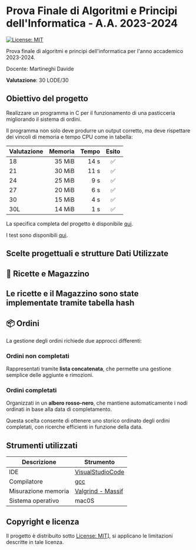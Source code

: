 # Prova Finale di Algoritmi e Principi dell'Informatica - A.A. 2023-2024

[![License: MIT](https://img.shields.io/badge/License-MIT-yellow.svg)](https://github.com/emirvelicanin/progetto-API-2024/blob/main/LICENSE)

Prova finale di algoritmi e principi dell'informatica per l'anno accademico 2023-2024.

Docente: Martineghi Davide

**Valutazione**: 30 LODE/30

## Obiettivo del progetto

Realizzare un programma in C per il funzionamento di una pasticceria migliorando il sistema di ordini.

Il programma non solo deve produrre un output corretto, ma deve rispettare dei vincoli di memoria e tempo CPU come in tabella:

| Valutazione | Memoria | Tempo |       Esito        |
|-------------|--------:|------:|:------------------:|
| 18          | 35  MiB | 14 s  | :white_check_mark: |
| 21          | 30  MiB | 11 s  | :white_check_mark: |
| 24          | 25  MiB |  9 s  | :white_check_mark: |
| 27          | 20  MiB |  6 s  | :white_check_mark: |
| 30          | 15  MiB |  4 s  | :white_check_mark: |
| 30L         | 14  MiB |  1 s  | :white_check_mark: |


La specifica completa del progetto è disponibile [qui](https://github.com/emirvelicanin/progetto-API-2024/blob/main/Documents/specifica.pdf).

I test sono disponibili [qui](https://github.com/emirvelicanin/progetto-API-2024/blob/main/test_cases.zip).

## Scelte progettuali e strutture Dati Utilizzate

## 🍰 Ricette e Magazzino
Le ricette e il Magazzino  sono state implementate tramite **tabella hash**
---
## 📦 Ordini
La gestione degli ordini richiede due approcci differenti:

### Ordini non completati
Rappresentati tramite **lista concatenata**, che permette una gestione semplice delle aggiunte e rimozioni.  

### Ordini completati
Organizzati in un **albero rosso-nero**, che mantiene automaticamente i nodi ordinati in base alla data di completamento.  

Questa scelta consente di ottenere uno storico ordinato degli ordini completati, con ricerche efficienti in funzione della data.

## Strumenti utilizzati

| Descrizione         | Strumento                                         |
|---------------------|---------------------------------------------------|
| IDE                 | [VisualStudioCode](https://code.visualstudio.com/)|
| Compilatore         | [gcc](https://gcc.gnu.org/)                       |
| Misurazione memoria | [Valgrind - Massif](https://valgrind.org/)        |    
| Sistema operativo   | mac0S                                             |

## Copyright e licenza

Il progetto è distribuito sotto [License: MIT](https://github.com/emirvelicanin/progetto-API-2024/blob/main/LICENSE)], si applicano le limitazioni descritte in tale licenza.
